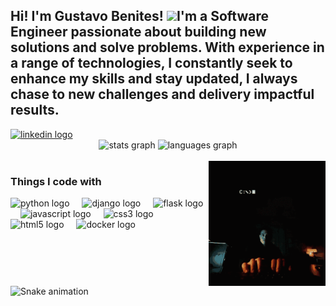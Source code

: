 <h2 align="left">Hi! I'm Gustavo Benites! <img src="https://user-images.githubusercontent.com/39955420/147578264-bae0526c-028a-49d2-8af8-d08bb4edbd2a.gif> </h2>

<h3 align="left">I'm a Software Engineer passionate about building new solutions and solve problems. With experience in a range of technologies, I constantly seek to enhance my skills and stay updated, I always chase to new challenges and delivery impactful results.</h3>

<div align="left">
  <a href="www.linkedin.com/in/benitesgu" target="_blank">
    <img src="https://img.shields.io/static/v1?message=LinkedIn&logo=linkedin&label=&color=0077B5&logoColor=white&labelColor=&style=for-the-badge" height="35" alt="linkedin logo"  />
  </a>
</div>

<div align="center">
  <img src="https://github-readme-stats.vercel.app/api?username=BenitesG&hide_title=false&hide_rank=false&show_icons=true&include_all_commits=true&count_private=true&disable_animations=false&theme=radical&locale=en&hide_border=false" height="200" alt="stats graph"  />
  <img src="https://github-readme-stats.vercel.app/api/top-langs?username=BenitesG&locale=en&hide_title=false&layout=compact&card_width=320&langs_count=5&theme=radical&hide_border=false" height="200" alt="languages graph"  />
</div>

<br clear="both">

<img align="right" height="200" src="mr-robot-hello.gif"  />


<h3 align="left">Things I code with</h3>


<div align="left">
  <img src="https://cdn.jsdelivr.net/gh/devicons/devicon/icons/python/python-original.svg" height="30" alt="python logo"  />
  <img width="12" />
  <img src="https://cdn.jsdelivr.net/gh/devicons/devicon/icons/django/django-plain.svg" height="30" alt="django logo"  />
  <img width="12" />
  <img src="https://cdn.jsdelivr.net/gh/devicons/devicon/icons/flask/flask-original.svg" height="30" alt="flask logo"  />
  <img width="12" />
  <img src="https://cdn.jsdelivr.net/gh/devicons/devicon/icons/javascript/javascript-original.svg" height="30" alt="javascript logo"  />
  <img width="12" />
  <img src="https://cdn.jsdelivr.net/gh/devicons/devicon/icons/css3/css3-original.svg" height="30" alt="css3 logo"  />
  <img width="12" />
  <img src="https://cdn.jsdelivr.net/gh/devicons/devicon/icons/html5/html5-original.svg" height="30" alt="html5 logo"  />
  <img width="12" />
  <img src="https://cdn.jsdelivr.net/gh/devicons/devicon/icons/docker/docker-original.svg" height="30" alt="docker logo"  />
</div>

<br clear="both">

<img src="https://raw.githubusercontent.com/BenitesG/BenitesG/.github/workflows/snake.yml" alt="Snake animation" />
